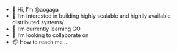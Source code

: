 - 👋 Hi, I’m @aogaga
- 👀 I’m interested in building highly scalable and highlly available distributed systems/
- 🌱 I’m currently learning GO
- 💞️ I’m looking to collaborate on 
- 📫 How to reach me ...

<!---
aogaga/aogaga is a ✨ special ✨ repository because its `README.md` (this file) appears on your GitHub profile.
You can click the Preview link to take a look at your changes.
--->
